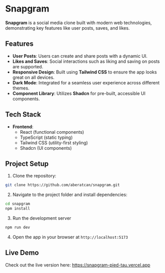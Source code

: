 # Snapgram

**Snapgram** is a social media clone built with modern web technologies, demonstrating key features like user posts, saves, and likes.

## Features

- **User Posts**: Users can create and share posts with a dynamic UI.
- **Likes and Saves**: Social interactions such as liking and saving on posts are supported.
- **Responsive Design**: Built using **Tailwind CSS** to ensure the app looks great on all devices.
- **Dark Mode**: Integrated for a seamless user experience across different themes.
- **Component Library**: Utilizes **Shadcn** for pre-built, accessible UI components.

## Tech Stack

- **Frontend**: 
  - React (functional components)
  - TypeScript (static typing)
  - Tailwind CSS (utility-first styling)
  - Shadcn (UI components)

## Project Setup

1. Clone the repository:
```bash
git clone https://github.com/aberatcan/snapgram.git
```
2. Navigate to the project folder and install dependencies:
```bash
cd snapgram
npm install
```
3. Run the development server
```bash
npm run dev
```
4. Open the app in your browser at `http://localhost:5173`

## Live Demo
Check out the live version here: https://snapgram-pied-tau.vercel.app
